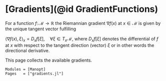 # [Gradients](@id GradientFunctions)

For a function $f\colon\mathcal M→ℝ$
the Riemannian gradient $∇f(x)$ at $x∈\mathcal M$
is given by the unique tangent vector fulfilling

$\langle ∇f(x), \xi\rangle_x = D_xf[\xi],\quad
\forall \xi ∈ T_x\mathcal M,$
where $D_xf[\xi]$ denotes the differential of $f$ at $x$ with respect to
the tangent direction (vector) $\xi$ or in other words the directional
derivative.

This page collects the available gradients.

```@autodocs
Modules = [Manopt]
Pages   = ["gradients.jl"]
```
